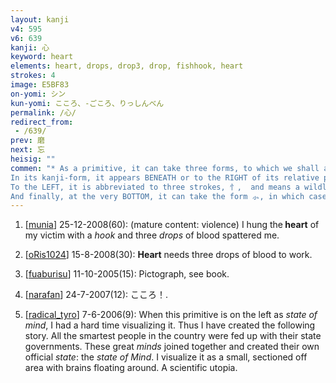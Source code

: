 ```yaml
---
layout: kanji
v4: 595
v6: 639
kanji: 心
keyword: heart
elements: heart, drops, drop3, drop, fishhook, heart
strokes: 4
image: E5BF83
on-yomi: シン
kun-yomi: こころ、-ごころ、りっしんべん
permalink: /心/
redirect_from:
 - /639/
prev: 磨
next: 忘
heisig: ""
commen: "* As a primitive, it can take three forms, to which we shall assign three distinct meanings.
In its kanji-form, it appears BENEATH or to the RIGHT of its relative primitive and means th physical organ of the <i>heart</i>.<br />
To the LEFT, it is abbreviated to three strokes, ⺖,  and means a wildly emotional <i>state of mind</i>.
And finally, at the very BOTTOM, it can take the form ⺗, in which case we give it the meaning of a <i>valentine</i>."
---
```


1) [<a href="http://kanji.koohii.com/profile/munia">munia</a>] 25-12-2008(60): (mature content: violence) I hung the<strong> heart</strong> of my victim with a <em>hook</em> and three <em>drops</em> of blood spattered me.

2) [<a href="http://kanji.koohii.com/profile/oRis1024">oRis1024</a>] 15-8-2008(30): <strong>Heart</strong> needs three drops of blood to work.

3) [<a href="http://kanji.koohii.com/profile/fuaburisu">fuaburisu</a>] 11-10-2005(15): Pictograph, see book.

4) [<a href="http://kanji.koohii.com/profile/narafan">narafan</a>] 24-7-2007(12): こころ！.

5) [<a href="http://kanji.koohii.com/profile/radical_tyro">radical_tyro</a>] 7-6-2006(9): When this primitive is on the left as <em>state of mind</em>, I had a hard time visualizing it. Thus I have created the following story. All the smartest people in the country were fed up with their state governments. These great <em>minds</em> joined together and created their own official <em>state</em>: the <em>state of Mind</em>. I visualize it as a small, sectioned off area with brains floating around. A scientific utopia.

